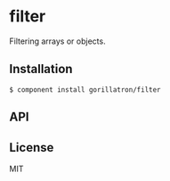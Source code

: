 
# filter

  Filtering arrays or objects.

## Installation

    $ component install gorillatron/filter

## API

   

## License

  MIT
